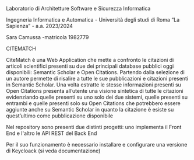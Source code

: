 Laboratorio di Architetture Software e Sicurezza Informatica

Ingegneria Informatica e Automatica - Università degli studi di Roma “La Sapienza” - a.a. 2023/2024

Sara Camussa -matricola 1982779

CITEMATCH

CiteMatch è una Web Application che mette a confronto le citazioni di articoli scientifici presenti su due dei principali database pubblici oggi disponibili: Semantic Scholar e Open Citations. Partendo dalla selezione di un autore permette di risalire a tutte le sue pubblicazioni e citazioni presenti in Semantic Scholar. Una volta estratte le stesse informazioni presenti su Open Citations presenta all’utente una visione sintetica di tutte le citazioni evidenziando quelle presenti su uno solo dei due sistemi, quelle presenti su entrambi e quelle presenti solo su Open Citations che potrebbero essere aggiunte anche su Semantic Scholar in quanto la citazione è esiste su quest’ultimo come pubblicazione disponibile

Nel repository sono presenti due distinti progetti: uno implementa il Front End e l'altro le API REST del Back End

Per il suo funzionamento è necessario installare e configurare una versione di Keycloack (si veda documentazione)

